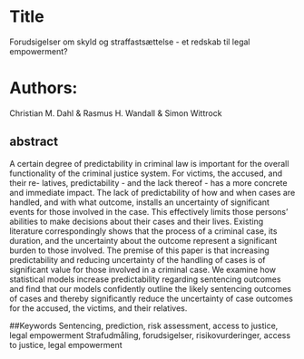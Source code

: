 # Title
Forudsigelser om skyld og straffastsættelse - et redskab til legal empowerment?

# Authors:
Christian M. Dahl & Rasmus H. Wandall & Simon Wittrock

## abstract
A certain degree of predictability in criminal law is important for the overall functionality of the criminal justice system. For victims, the accused, and their re- latives, predictability - and the lack thereof - has a more concrete and immediate impact. The lack of predictability of how and when cases are handled, and with what outcome, installs an uncertainty of significant events for those involved in the case. This effectively limits those persons’ abilities to make decisions about their cases and their lives. Existing literature correspondingly shows that the process of a criminal case, its duration, and the uncertainty about the outcome represent a significant burden to those involved. The premise of this paper is that increasing predictability and reducing uncertainty of the handling of cases is of significant value for those involved in a criminal case. We examine how statistical models increase predictability regarding sentencing outcomes and find that our models confidently outline the likely sentencing outcomes of cases and thereby significantly reduce the uncertainty of case outcomes for the accused, the victims, and their relatives.

##Keywords
Sentencing, prediction, risk assessment, access to justice, legal empowerment Strafudmåling, forudsigelser, risikovurderinger, access to justice, legal empowerment
